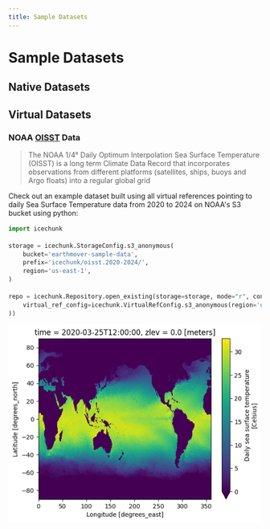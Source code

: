 ```yaml
---
title: Sample Datasets
---
```

# Sample Datasets

## Native Datasets

## Virtual Datasets

### NOAA [OISST](https://www.ncei.noaa.gov/products/optimum-interpolation-sst) Data

> The NOAA 1/4° Daily Optimum Interpolation Sea Surface Temperature (OISST) is a long term Climate Data Record that incorporates observations from different platforms (satellites, ships, buoys and Argo floats) into a regular global grid

Check out an example dataset built using all virtual references pointing to daily Sea Surface Temperature data from 2020 to 2024 on NOAA's S3 bucket using python:

```python
import icechunk

storage = icechunk.StorageConfig.s3_anonymous(
    bucket='earthmover-sample-data',
    prefix='icechunk/oisst.2020-2024/',
    region='us-east-1',
)

repo = icechunk.Repository.open_existing(storage=storage, mode="r", config=icechunk.RepositoryConfig(
    virtual_ref_config=icechunk.VirtualRefConfig.s3_anonymous(region='us-east-1'),
))
```

![oisst](./assets/datasets/oisst.png)
